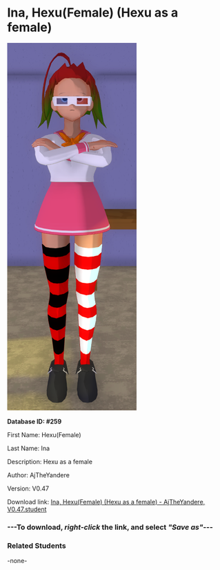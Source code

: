 # Ina, Hexu(Female) (Hexu as a female)

<img src="Files/Ina, Hexu(Female) (Hexu as a female).png" title="Ina, Hexu(Female) (Hexu as a female) - AjTheYandere, V0.47">

**Database ID: #259**

First Name: Hexu(Female)

Last Name: Ina

Description: Hexu as a female

Author: AjTheYandere

Version: V0.47

Download link: <a href="https://raw.githubusercontent.com/Arbiter1223/Daigaku-Gurashi-Custom-Students/master/Students/Files/Ina%2C%20Hexu(Female)%20(Hexu%20as%20a%20female)%20-%20AjTheYandere%2C%20V0.47.student">Ina, Hexu(Female) (Hexu as a female) - AjTheYandere, V0.47.student</a>

### ---**To download, _right-click_ the link, and select _"Save as"_**---

### Related Students

-none-
